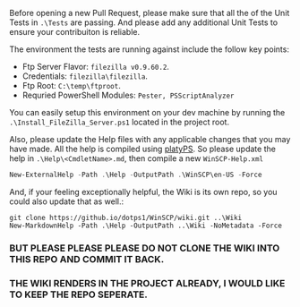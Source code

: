 Before opening a new Pull Request, please make sure that all the of the Unit Tests in `.\Tests` are passing.
And please add any additional Unit Tests to ensure your contribuiton is reliable.

The environment the tests are running against include the follow key points:

* Ftp Server Flavor: `filezilla v0.9.60.2`.
* Credentials: `filezilla\filezilla`.
* Ftp Root: `C:\temp\ftproot`.
* Requried PowerShell Modules: `Pester, PSScriptAnalyzer`

You can easily setup this environment on your dev machine by running the `.\Install_FileZilla_Server.ps1` located in the project root.

Also, please update the Help files with any applicable changes that you may have made.
All the help is compiled using [platyPS](https://github.com/PowerShell/platyPS).
So please update the help in `.\Help\<CmdletName>.md`, then compile a new `WinSCP-Help.xml`
```powershell
New-ExternalHelp -Path .\Help -OutputPath .\WinSCP\en-US -Force
```
And, if your feeling exceptionally helpful, the Wiki is its own repo, so you could also update that as well.:
```
git clone https://github.io/dotps1/WinSCP/wiki.git ..\Wiki
New-MarkdownHelp -Path .\Help -OutputPath ..\Wiki -NoMetadata -Force
```
### BUT PLEASE PLEASE PLEASE DO NOT CLONE THE WIKI INTO THIS REPO AND COMMIT IT BACK.
### THE WIKI RENDERS IN THE PROJECT ALREADY, I WOULD LIKE TO KEEP THE REPO SEPERATE.
